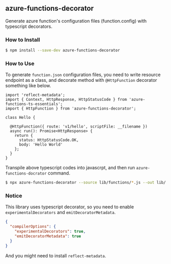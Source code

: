 ## azure-functions-decorator

Generate azure function's configuration files (function.config) with typescript decorators.

### How to Install

```bash
$ npm install --save-dev azure-functions-decorator
```

### How to Use

To generate `function.json` configuration files, you need to write resource endpoint as a class, and decorate method with `@HttpFunction` decorator something like below.

```
import 'reflect-metadata';
import { Context, HttpResponse, HttpStatusCode } from 'azure-functions-ts-essentials';
import { HttpFunction } from 'azure-functions-decorator';

class Hello {

  @HttpFunction({ route: 'v1/hello', scriptFile: __filename })
  async run(): Promise<HttpResponse> {
    return {
      status: HttpStatusCode.OK,
      body: 'Hello World'
    };
  }
}
```

Transpile above typescript codes into javascrpt, and then run `azure-functions-docrator` command.

```bash
$ npx azure-functions-decorator --source lib/functions/*.js --out lib/
```

### Notice

This library uses typescript decorator, so you need to enable `experimentalDecorators` and `emitDecoratorMetadata`.

```json
{
  "compilerOptions": {
    "experimentalDecorators": true,
    "emitDecoratorMetadata": true
  }
}
```

And you might need to install `reflect-metadata`.
